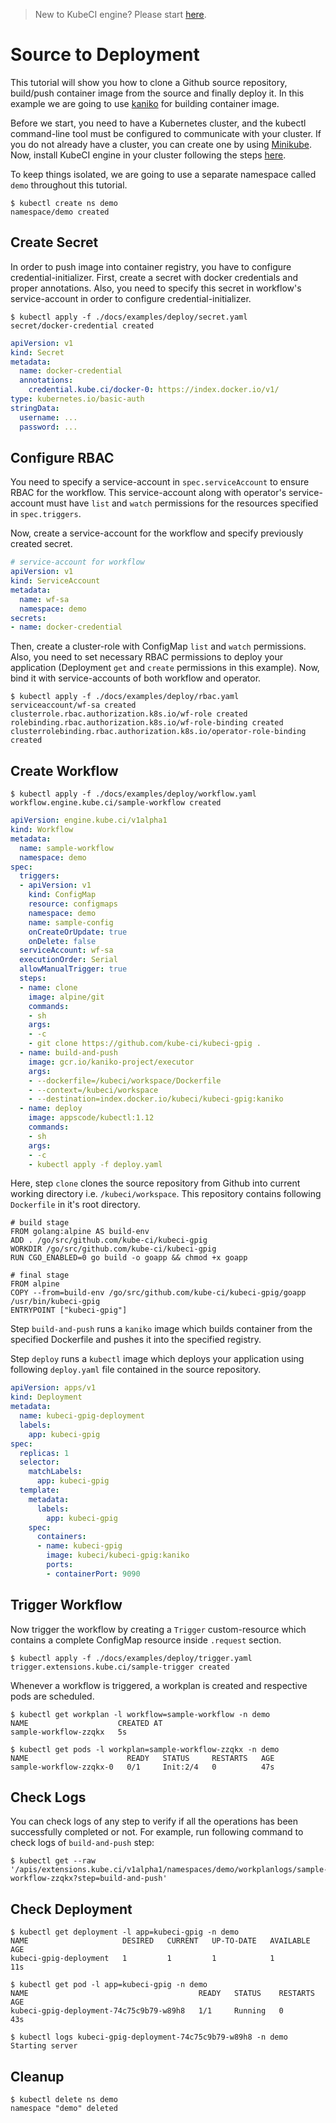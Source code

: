 > New to KubeCI engine? Please start [here](/docs/concepts/README.md).

# Source to Deployment

This tutorial will show you how to clone a Github source repository, build/push container image from the source and finally deploy it. In this example we are going to use [kaniko](https://github.com/GoogleContainerTools/kaniko) for building container image. 

Before we start, you need to have a Kubernetes cluster, and the kubectl command-line tool must be configured to communicate with your cluster. If you do not already have a cluster, you can create one by using [Minikube](https://github.com/kubernetes/minikube). Now, install KubeCI engine in your cluster following the steps [here](/docs/setup/install.md).

To keep things isolated, we are going to use a separate namespace called `demo` throughout this tutorial.

```console
$ kubectl create ns demo
namespace/demo created
```

## Create Secret

In order to push image into container registry, you have to configure credential-initializer. First, create a secret with docker credentials and proper annotations. Also, you need to specify this secret in workflow's service-account in order to configure credential-initializer.

```console
$ kubectl apply -f ./docs/examples/deploy/secret.yaml
secret/docker-credential created
```

```yaml
apiVersion: v1
kind: Secret
metadata:
  name: docker-credential
  annotations:
    credential.kube.ci/docker-0: https://index.docker.io/v1/
type: kubernetes.io/basic-auth
stringData:
  username: ...
  password: ...
```

## Configure RBAC

You need to specify a service-account in `spec.serviceAccount` to ensure RBAC for the workflow. This service-account along with operator's service-account must have `list` and `watch` permissions for the resources specified in `spec.triggers`.

Now, create a service-account for the workflow and specify previously created secret.

```yaml
# service-account for workflow
apiVersion: v1
kind: ServiceAccount
metadata:
  name: wf-sa
  namespace: demo
secrets:
- name: docker-credential
```

Then, create a cluster-role with ConfigMap `list` and `watch` permissions. Also, you need to set necessary RBAC permissions to deploy your application (Deployment `get` and `create` permissions in this example). Now, bind it with service-accounts of both workflow and operator.

```console
$ kubectl apply -f ./docs/examples/deploy/rbac.yaml
serviceaccount/wf-sa created
clusterrole.rbac.authorization.k8s.io/wf-role created
rolebinding.rbac.authorization.k8s.io/wf-role-binding created
clusterrolebinding.rbac.authorization.k8s.io/operator-role-binding created
```

## Create Workflow

```console
$ kubectl apply -f ./docs/examples/deploy/workflow.yaml
workflow.engine.kube.ci/sample-workflow created
```

```yaml
apiVersion: engine.kube.ci/v1alpha1
kind: Workflow
metadata:
  name: sample-workflow
  namespace: demo
spec:
  triggers:
  - apiVersion: v1
    kind: ConfigMap
    resource: configmaps
    namespace: demo
    name: sample-config
    onCreateOrUpdate: true
    onDelete: false
  serviceAccount: wf-sa
  executionOrder: Serial
  allowManualTrigger: true
  steps:
  - name: clone
    image: alpine/git
    commands:
    - sh
    args:
    - -c
    - git clone https://github.com/kube-ci/kubeci-gpig .
  - name: build-and-push
    image: gcr.io/kaniko-project/executor
    args:
    - --dockerfile=/kubeci/workspace/Dockerfile
    - --context=/kubeci/workspace
    - --destination=index.docker.io/kubeci/kubeci-gpig:kaniko
  - name: deploy
    image: appscode/kubectl:1.12
    commands:
    - sh
    args:
    - -c
    - kubectl apply -f deploy.yaml
```

Here, step `clone` clones the source repository from Github into current working directory i.e. `/kubeci/workspace`. This repository contains following `Dockerfile` in it's root directory.

```
# build stage
FROM golang:alpine AS build-env
ADD . /go/src/github.com/kube-ci/kubeci-gpig
WORKDIR /go/src/github.com/kube-ci/kubeci-gpig
RUN CGO_ENABLED=0 go build -o goapp && chmod +x goapp

# final stage
FROM alpine
COPY --from=build-env /go/src/github.com/kube-ci/kubeci-gpig/goapp /usr/bin/kubeci-gpig
ENTRYPOINT ["kubeci-gpig"]
```

Step `build-and-push` runs a `kaniko` image which builds container from the specified Dockerfile and pushes it into the specified registry.

Step `deploy` runs a `kubectl` image which deploys your application using following `deploy.yaml` file contained in the source repository.

```yaml
apiVersion: apps/v1
kind: Deployment
metadata:
  name: kubeci-gpig-deployment
  labels:
    app: kubeci-gpig
spec:
  replicas: 1
  selector:
    matchLabels:
      app: kubeci-gpig
  template:
    metadata:
      labels:
        app: kubeci-gpig
    spec:
      containers:
      - name: kubeci-gpig
        image: kubeci/kubeci-gpig:kaniko
        ports:
        - containerPort: 9090
```

## Trigger Workflow

Now trigger the workflow by creating a `Trigger` custom-resource which contains a complete ConfigMap resource inside `.request` section.

```console
$ kubectl apply -f ./docs/examples/deploy/trigger.yaml
trigger.extensions.kube.ci/sample-trigger created
```

Whenever a workflow is triggered, a workplan is created and respective pods are scheduled.

```console
$ kubectl get workplan -l workflow=sample-workflow -n demo
NAME                    CREATED AT
sample-workflow-zzqkx   5s
```

```console
$ kubectl get pods -l workplan=sample-workflow-zzqkx -n demo
NAME                      READY   STATUS     RESTARTS   AGE
sample-workflow-zzqkx-0   0/1     Init:2/4   0          47s
```

## Check Logs

You can check logs of any step to verify if all the operations has been successfully completed or not. For example, run following command to check logs of `build-and-push` step:

```console
$ kubectl get --raw '/apis/extensions.kube.ci/v1alpha1/namespaces/demo/workplanlogs/sample-workflow-zzqkx?step=build-and-push'
```

## Check Deployment

```console
$ kubectl get deployment -l app=kubeci-gpig -n demo
NAME                     DESIRED   CURRENT   UP-TO-DATE   AVAILABLE   AGE
kubeci-gpig-deployment   1         1         1            1           11s

$ kubectl get pod -l app=kubeci-gpig -n demo
NAME                                      READY   STATUS    RESTARTS   AGE
kubeci-gpig-deployment-74c75c9b79-w89h8   1/1     Running   0          43s

$ kubectl logs kubeci-gpig-deployment-74c75c9b79-w89h8 -n demo
Starting server
```

## Cleanup

```console
$ kubectl delete ns demo
namespace "demo" deleted
```
